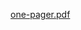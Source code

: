 [one-pager.pdf](https://github.com/MaisaBasher/Data-Manupulationion-CS2316-/files/13722102/one-pager.pdf)
